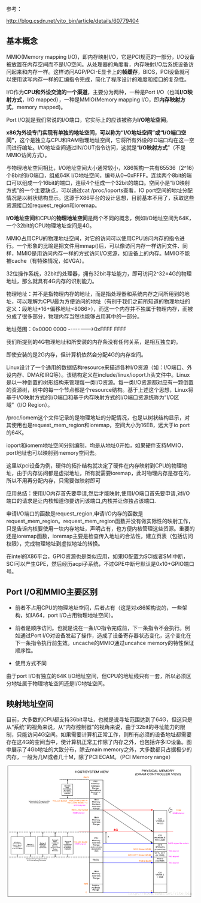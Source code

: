 参考：

http://blog.csdn.net/vito_bin/article/details/60779404

## 基本概念

MMIO(Memory mapping I/O)，即内存映射I/O，它是PCI规范的一部分，I/O设备被放置在内存空间而不是I/O空间。从处理器的角度看，内存映射I/O后系统设备访问起来和内存一样。这样访问AGP/PCI-E显卡上的**帧缓存**，BIOS，PCI设备就可以使用读写内存一样的汇编指令完成，简化了程序设计的难度和接口的复杂性。

I/O作为**CPU和外设交流的一个渠道**，主要分为两种，一种是Port I/O（也叫**I/O映射方式**，I/O mapped），一种是MMIO(Memory mapping I/O，即**内存映射方式**，memory mapped)。

Port I/O就是我们常说的I/O端口，它实际上的应该被称为**I/O地址空间**。

**x86为外设专门实现有单独的地址空间，可以称为“I/O地址空间”或“I/O端口空间”**，这个是独立与CPU和RAM物理地址空间，它将所有外设的IO端口均在这一空间进行编址。I/O地址空间通过IN/OUT指令访问，这就是“**I/O映射方式**”（不是MMIO访问方式）。

与物理地址空间相比，I/O地址空间大小通常较小，X86架构一共有65536（2\^16）个8bit的I/O端口，组成64K I/O地址空间，编号从0~0xFFFF。连续两个8bit的端口可以组成一个16bit的端口，连续4个组成一个32bit的端口。空间小是“I/O映射方式”的一个主要缺点，可以通过cat /proc/ioports查看，IO port空间的地址分配情况是以树状结构显示。这源于X86平台的设计思想，目前基本不用了，获取这些资源接口如request\_region和ioremap。

**I/O地址空间**和CPU的**物理地址空间**是两个不同的概念，例如I/O地址空间为64K，一个32bit的CPU物理地址空间是4G。

MMIO占用CPU的物理地址空间，对它的访问可以使用CPU访问内存的指令进行。一个形象的比喻是把文件用mmap()后，可以像访问内存一样访问文件、同样，MMIO是用访问内存一样的方式访问I/O资源，如设备上的内存。MMIO不能被cache（有特殊情况，如VGA）。

32位操作系统，32bit的处理器，拥有32bit寻址能力，即可访问2^32=4G的物理地址，那么就具有4G内存的识别能力。

物理地址：并不是指物理内存的地址，而是指处理器和系统内存之间所用到的地址，可以理解为CPU最为方便访问的地址（有别于我们之前所知道的物理地址的定义：段地址*16+偏移地址\<8086\>），而这一个内存并不独属于物理内存，而被分成了很多部分，物理内存当然也能够占用其中的一部分。

地址范围：0x0000 0000   -------->0xFFFF FFFF

我们所提到的4G物理地址和所安装的内存条没有任何关系，是相互独立的。

即使安装的是2G内存，但计算机依然会分配4G的内存空间。

Linux设计了一个通用的数据结构resource来描述各种I/O资源（如：I/O端口、外设内存、DMA和IRQ等）。该结构定义在include/linux/ioport.h头文件中。Linux是以一种倒置的树形结构来管理每一类I/O资源。每一类I/O资源都对应有一颗倒置的资源树，树中的每一个节点都是个resource结构。基于上述这个思想，Linux将基于I/O映射方式的I/O端口和基于内存映射方式的I/O端口资源统称为“I/O区域”（I/O Region）。

/proc/iomem这个文件记录的是物理地址的分配情况，也是以树状结构显示，对其使用也是request\_mem\_region和ioremap，空间大小为16EB，远大于io port的64K。

ioport和iomem地址空间分别编制，均是从地址0开始，如果硬件支持MMIO，port地址也可以映射到memory空间去。

这里以pci设备为例，硬件的拓扑结构就决定了硬件在内存映射到CPU的物理地址，由于内存访问都是虚拟地址，所有就需要ioremap，此时物理内存是存在的，所以不用再分配内存，只需要做映射即可

应用总结：使用I/O内存首先要申请,然后才能映射,使用I/O端口首先要申请,对I/O端口的请求是让内核知道你要访问该端口,内核并让你独占该端口.

申请I/O端口的函数是request\_region,申请I/O内存的函数是request\_mem\_region。request\_mem\_region函数并没有做实际性的映射工作，只是告诉内核要使用一块内存地址，声明占有，也方便内核管理这些资源。重要的还是ioremap函数，ioremap主要是检查传入地址的合法性，建立页表（包括访问权限），完成物理地址到虚拟地址的转换。

在intel的X86平台，GPIO资源也是类似应用，如果IO配置为SCI或者SMI中断，SCI可以产生GPE，然后经历acpi子系统，不过GPE中断号默认是0x10+GPIO端口号。

## Port I/O和MMIO主要区别

- 前者不占用CPU的物理地址空间，后者占有（这是对x86架构说的，一些架构，如IA64，port I/O占用物理地址空间）。

- 前者是顺序访问。也就是说在一条I/O指令完成前，下一条指令不会执行。例如通过Port I/O对设备发起了操作，造成了设备寄存器状态变化，这个变化在下一条指令执行前生效。uncache的MMIO通过uncahce memory的特性保证顺序性。

- 使用方式不同

由于port I/O有独立的64K I/O地址空间，但CPU的地址线只有一套，所以必须区分地址属于物理地址空间还是I/O地址空间。

## 映射地址空间

目前，大多数的CPU都支持36bit寻址，也就是说寻址范围达到了64G，但这只是从“系统”的视角来说，从“内存控制器”的视角来说，由于32bit的寻址能力的限制，只能访问4G空间。如果需要计算机正常工作，则所有必须的设备地址都需要存在这4G的空间当中，使计算机正常工作除了内存之外，也包括许多IO设备。图中展示了4Gb地址的大致分布，除去main memory之外，大多数都只占据极少的内存，一般为几M或者几十M，除了PCI ECAM。（PCI Memory range）

![config](images/1.png)


